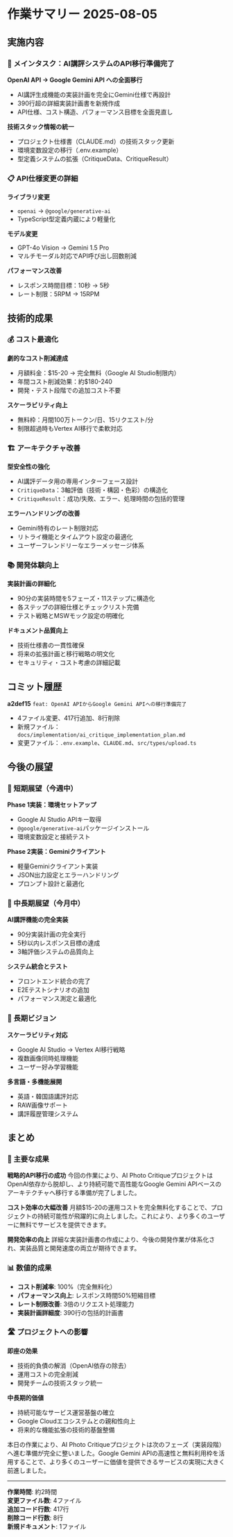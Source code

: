# 作業サマリー 2025-08-05

## 実施内容

### 🎯 メインタスク：AI講評システムのAPI移行準備完了

**OpenAI API → Google Gemini API への全面移行**

- AI講評生成機能の実装計画を完全にGemini仕様で再設計
- 390行超の詳細実装計画書を新規作成
- API仕様、コスト構造、パフォーマンス目標を全面見直し

**技術スタック情報の統一**

- プロジェクト仕様書（CLAUDE.md）の技術スタック更新
- 環境変数設定の移行（.env.example）
- 型定義システムの拡張（CritiqueData、CritiqueResult）

### 📋 API仕様変更の詳細

**ライブラリ変更**

- `openai` → `@google/generative-ai`
- TypeScript型定義内蔵により軽量化

**モデル変更**

- GPT-4o Vision → Gemini 1.5 Pro
- マルチモーダル対応でAPI呼び出し回数削減

**パフォーマンス改善**

- レスポンス時間目標：10秒 → 5秒
- レート制限：5RPM → 15RPM

## 技術的成果

### 💰 コスト最適化

**劇的なコスト削減達成**

- 月額料金：$15-20 → 完全無料（Google AI Studio制限内）
- 年間コスト削減効果：約$180-240
- 開発・テスト段階での追加コスト不要

**スケーラビリティ向上**

- 無料枠：月間100万トークン/日、15リクエスト/分
- 制限超過時もVertex AI移行で柔軟対応

### 🏗️ アーキテクチャ改善

**型安全性の強化**

- AI講評データ用の専用インターフェース設計
- `CritiqueData`：3軸評価（技術・構図・色彩）の構造化
- `CritiqueResult`：成功/失敗、エラー、処理時間の包括的管理

**エラーハンドリングの改善**

- Gemini特有のレート制限対応
- リトライ機能とタイムアウト設定の最適化
- ユーザーフレンドリーなエラーメッセージ体系

### 📚 開発体験向上

**実装計画の詳細化**

- 90分の実装時間を5フェーズ・11ステップに構造化
- 各ステップの詳細仕様とチェックリスト完備
- テスト戦略とMSWモック設定の明確化

**ドキュメント品質向上**

- 技術仕様書の一貫性確保
- 将来の拡張計画と移行戦略の明文化
- セキュリティ・コスト考慮の詳細記載

## コミット履歴

**a2def15** `feat: OpenAI APIからGoogle Gemini APIへの移行準備完了`

- 4ファイル変更、417行追加、8行削除
- 新規ファイル：`docs/implementation/ai_critique_implementation_plan.md`
- 変更ファイル：`.env.example`、`CLAUDE.md`、`src/types/upload.ts`

## 今後の展望

### 🚀 短期展望（今週中）

**Phase 1実装：環境セットアップ**

- Google AI Studio APIキー取得
- `@google/generative-ai`パッケージインストール
- 環境変数設定と接続テスト

**Phase 2実装：Geminiクライアント**

- 軽量Geminiクライアント実装
- JSON出力設定とエラーハンドリング
- プロンプト設計と最適化

### 🌟 中長期展望（今月中）

**AI講評機能の完全実装**

- 90分実装計画の完全実行
- 5秒以内レスポンス目標の達成
- 3軸評価システムの品質向上

**システム統合とテスト**

- フロントエンド統合の完了
- E2Eテストシナリオの追加
- パフォーマンス測定と最適化

### 🔮 長期ビジョン

**スケーラビリティ対応**

- Google AI Studio → Vertex AI移行戦略
- 複数画像同時処理機能
- ユーザー好み学習機能

**多言語・多機能展開**

- 英語・韓国語講評対応
- RAW画像サポート
- 講評履歴管理システム

## まとめ

### 🎉 主要な成果

**戦略的API移行の成功**
今回の作業により、AI Photo CritiqueプロジェクトはOpenAI依存から脱却し、より持続可能で高性能なGoogle Gemini APIベースのアーキテクチャへ移行する準備が完了しました。

**コスト効率の大幅改善**
月額$15-20の運用コストを完全無料化することで、プロジェクトの持続可能性が飛躍的に向上しました。これにより、より多くのユーザーに無料でサービスを提供できます。

**開発効率の向上**
詳細な実装計画書の作成により、今後の開発作業が体系化され、実装品質と開発速度の両立が期待できます。

### 📊 数値的成果

- **コスト削減率**: 100%（完全無料化）
- **パフォーマンス向上**: レスポンス時間50%短縮目標
- **レート制限改善**: 3倍のリクエスト処理能力
- **実装計画詳細度**: 390行の包括的計画書

### 🛣️ プロジェクトへの影響

**即座の効果**

- 技術的負債の解消（OpenAI依存の除去）
- 運用コストの完全削減
- 開発チームの技術スタック統一

**中長期的価値**

- 持続可能なサービス運営基盤の確立
- Google Cloudエコシステムとの親和性向上
- 将来的な機能拡張の技術的基盤整備

本日の作業により、AI Photo Critiqueプロジェクトは次のフェーズ（実装段階）へ進む準備が完全に整いました。Google Gemini APIの高速性と無料利用枠を活用することで、より多くのユーザーに価値を提供できるサービスの実現に大きく前進しました。

---

**作業時間**: 約2時間  
**変更ファイル数**: 4ファイル  
**追加コード行数**: 417行  
**削除コード行数**: 8行  
**新規ドキュメント**: 1ファイル
